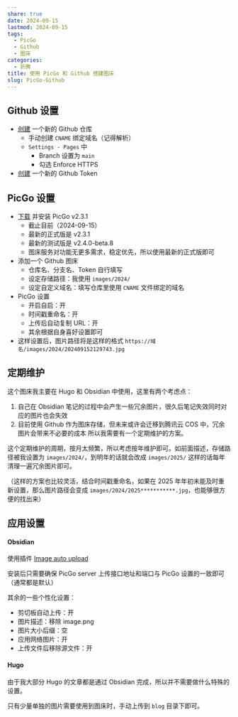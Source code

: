 ```yaml
---
share: true
date: 2024-09-15
lastmod: 2024-09-15
tags:
  - PicGo
  - Github
  - 图床
categories:
  - 折腾
title: 使用 PicGo 和 Github 搭建图床
slug: PicGo-Github
---
```


## Github 设置

- [创建](https://github.com/new) 一个新的 Github 仓库
	- 手动创建 `CNAME` 绑定域名（记得解析）
	- `Settings - Pages` 中
		- Branch 设置为 `main`
		- 勾选 Enforce HTTPS
- [创建](https://github.com/settings/tokens) 一个新的 Github Token

## PicGo 设置

- [下载](https://github.com/Molunerfinn/PicGo/releases/tag/v2.3.1) 并安装 PicGo v2.3.1
	- 截止目前（2024-09-15）
	- 最新的正式版是 v2.3.1
	- 最新的测试版是 v2.4.0-beta.8
	- 图床服务对功能无更多需求，稳定优先，所以使用最新的正式版即可
- 添加一个 Github 图床
	- 仓库名、分支名、Token 自行填写
	- 设定存储路径：我使用 `images/2024/`
	- 设定自定义域名：填写仓库里使用 `CNAME` 文件绑定的域名
- PicGo 设置
	- 开启自启：开
	- 时间戳重命名：开
	- 上传后自动复制 URL：开
	- 其余根据自身喜好设置即可
- 这样设置后，图片路径将是这样的格式 `https://域名/images/2024/202409152129743.jpg`

## 定期维护

这个图床我主要在 Hugo 和 Obsidian 中使用，这里有两个考虑点：
1. 自己在 Obsidian 笔记的过程中会产生一些冗余图片，很久后笔记失效同时对应的图片也会失效
2. 目前使用 Github 作为图床存储，但未来或许会迁移到腾讯云 COS 中，冗余图片会带来不必要的成本
所以我需要有一个定期维护的方案。

这个定期维护的周期，按月太频繁，所以考虑按年维护即可。如前面描述，存储路径被我设置为 `images/2024/`，到明年的话就会改成 `images/2025/`
这样的话每年清理一遍冗余图片即可。

（这样的方案也比较灵活，结合时间戳重命名，如果在 2025 年年初未能及时重新设置，那么图片路径会变成 `images/2024/2025***********.jpg`，也能够很方便的找出来）

## 应用设置

#### Obsidian

使用插件 [Image auto upload](https://github.com/renmu123/obsidian-image-auto-upload-plugin)

安装后只需要确保 PicGo server 上传接口地址和端口与 PicGo 设置的一致即可（通常都是默认）

其余的一些个性化设置：
- 剪切板自动上传：开
- 图片描述：移除 image.png
- 图片大小后缀：空
- 应用网络图片：开
- 上传文件后移除源文件：开

#### Hugo

由于我大部分 Hugo 的文章都是通过 Obsidian 完成，所以并不需要做什么特殊的设置。

只有少量单独的图片需要使用到图床时，手动上传到 `blog` 目录下即可。